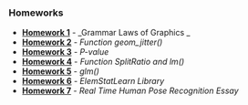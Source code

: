 ### Homeworks

- [**Homework 1**](./Tarea1) - _Grammar Laws of Graphics _
- [**Homework 2**](./Tarea2) - _Function geom_jitter()_
- [**Homework 3**](./Tarea3) - _P-value_
- [**Homework 4**](./Tarea4) - _Function SplitRatio and lm()_
- [**Homework 5**](./Tarea5) - _glm()_
- [**Homework 6**](./Tarea6) - _ElemStatLearn Library_
- [**Homework 7**](./Tarea7) - _Real Time Human Pose Recognition Essay_
